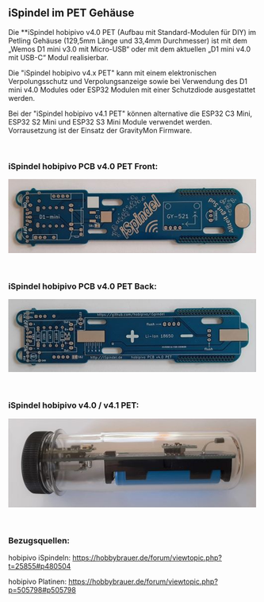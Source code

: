 ## iSpindel im PET Gehäuse

Die **iSpindel hobipivo v4.0 PET (Aufbau mit Standard-Modulen für DIY) im Petling Gehäuse (129,5mm Länge und 33,4mm Durchmesser) ist mit dem „Wemos D1 mini v3.0 mit Micro-USB“ oder mit dem aktuellen „D1 mini v4.0 mit USB-C“ Modul realisierbar.

Die "iSpindel hobipivo v4.x PET" kann mit einem elektronischen Verpolungsschutz und Verpolungsanzeige sowie bei Verwendung des D1 mini v4.0 Modules oder ESP32 Modulen mit einer Schutzdiode ausgestattet werden.

Bei der "iSpindel hobipivo v4.1 PET" können alternative die ESP32 C3 Mini, ESP32 S2 Mini und ESP32 S3 Mini Module verwendet werden. Vorrausetzung ist der Einsatz der GravityMon Firmware.

&nbsp;

### iSpindel hobipivo PCB v4.0 PET Front:

![Text](https://github.com/hobipivo/iSpindel/blob/main/-img/iSpindel_PCB-v4.0-PET_Front-500.jpg "Bild")

&nbsp;

### iSpindel hobipivo PCB v4.0 PET Back:

![Text](https://github.com/hobipivo/iSpindel/blob/main/-img/iSpindel_PCB-v4.0-PET_Back-500.jpg "Bild")

&nbsp;

### iSpindel hobipivo v4.0 / v4.1 PET:

![Text](https://github.com/hobipivo/iSpindel/blob/main/-img/iSpindel_hobipivo-v4.0-PET-500.jpg "Bild")

&nbsp;
### Bezugsquellen:

hobipivo iSpindeln: https://hobbybrauer.de/forum/viewtopic.php?t=25855#p480504

hobipivo Platinen: https://hobbybrauer.de/forum/viewtopic.php?p=505798#p505798

